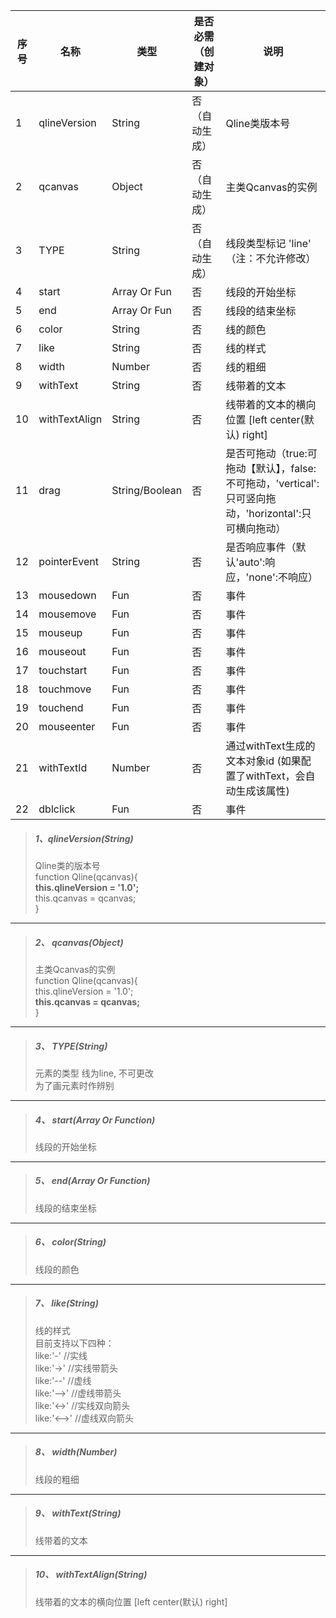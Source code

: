 | 序号 | 名称 | 类型 | 是否必需（创建对象） | 说明 |
| --- | --- | --- | --- | --- |
| 1 | qlineVersion | String | 否（自动生成） | Qline类版本号 |
| 2 | qcanvas | Object | 否（自动生成） | 主类Qcanvas的实例 |
| 3 | TYPE | String | 否（自动生成） | 线段类型标记 'line' （注：不允许修改） |
| 4 | start | Array Or Fun | 否 | 线段的开始坐标 |
| 5 | end | Array Or Fun | 否 | 线段的结束坐标 |
| 6 | color | String | 否 | 线的颜色 |
| 7 | like | String | 否 | 线的样式 |
| 8 | width | Number | 否 | 线的粗细 |
| 9 | withText | String | 否 | 线带着的文本 |
| 10 | withTextAlign | String | 否 | 线带着的文本的横向位置 \[left center\(默认\) right\] |
| 11 | drag | String/Boolean | 否 | 是否可拖动（true:可拖动【默认】，false:不可拖动，'vertical':只可竖向拖动，'horizontal':只可横向拖动） |
| 12 | pointerEvent | String | 否 | 是否响应事件（默认'auto':响应，'none':不响应） |
| 13 | mousedown | Fun | 否 | 事件 |
| 14 | mousemove | Fun | 否 | 事件 |
| 15 | mouseup | Fun | 否 | 事件 |
| 16 | mouseout | Fun | 否 | 事件 |
| 17 | touchstart | Fun | 否 | 事件 |
| 18 | touchmove | Fun | 否 | 事件 |
| 19 | touchend | Fun | 否 | 事件 |
| 20 | mouseenter | Fun | 否 | 事件 |
| 21 | withTextId | Number | 否 | 通过withText生成的文本对象id (如果配置了withText，会自动生成该属性) |
| 22 | dblclick | Fun | 否 | 事件 |

> ##### 1、qlineVersion\(String\)
>
> Qline类的版本号  
> function Qline\(qcanvas\){  
>     **this.qlineVersion = '1.0';**  
>     this.qcanvas = qcanvas;  
> }

---

> ##### 2、 qcanvas\(Object\)
>
> 主类Qcanvas的实例  
> function Qline\(qcanvas\){  
>     this.qlineVersion = '1.0';  
>     **this.qcanvas = qcanvas;**  
> }

---

> ##### 3、 TYPE\(String\)
>
> 元素的类型 线为line, 不可更改  
> 为了画元素时作辨别

---

> ##### 4、 start\(Array Or Function\)
>
> 线段的开始坐标

---

> ##### 5、 end\(Array Or Function\)
>
> 线段的结束坐标

---

> ##### 6、 color\(String\)
>
> 线段的颜色

---

> ##### 7、 like\(String\)
>
> 线的样式  
> 目前支持以下四种：  
> like:'-' //实线  
> like:'-&gt;' //实线带箭头  
> like:'--' //虚线  
> like:'--&gt;' //虚线带箭头  
> like:'&lt;-&gt;' //实线双向箭头  
> like:'&lt;--&gt;' //虚线双向箭头

---

> ##### 8、 width\(Number\)
>
> 线段的粗细

---

> ##### 9、 withText\(String\)
>
> 线带着的文本

---

> ##### 10、 withTextAlign\(String\)
>
> 线带着的文本的横向位置 \[left center\(默认\) right\]



